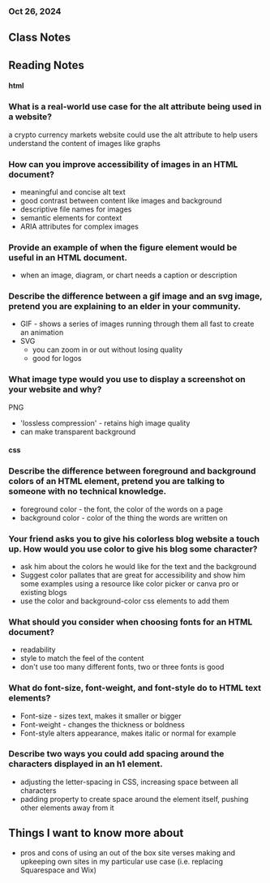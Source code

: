 
### Oct 26, 2024

## Class Notes


## Reading Notes

#### html

### What is a real-world use case for the alt attribute being used in a website?
a crypto currency markets website could use the alt attribute to help users understand the content of images like graphs

### How can you improve accessibility of images in an HTML document?
- meaningful and concise alt text
- good contrast between content like images and background
- descriptive file names for images
- semantic elements for context
- ARIA attributes for complex images

### Provide an example of when the figure element would be useful in an HTML document.
- when an image, diagram, or chart needs a caption or description

### Describe the difference between a gif image and an svg image, pretend you are explaining to an elder in your community.
- GIF - shows a series of images running through them all fast to create an animation
- SVG
  - you can zoom in or out without losing quality
  - good for logos

### What image type would you use to display a screenshot on your website and why?
PNG
- 'lossless compression' - retains high image quality
- can make transparent background

#### css

### Describe the difference between foreground and background colors of an HTML element, pretend you are talking to someone with no technical knowledge.
- foreground color - the font, the color of the words on a page
- background color - color of the thing the words are written on

### Your friend asks you to give his colorless blog website a touch up. How would you use color to give his blog some character?
- ask him about the colors he would like for the text  and the background
- Suggest color pallates that are great for accessibility and show him some examples using a resource like color picker or canva pro or existing blogs
- use the color and background-color css elements to add them

### What should you consider when choosing fonts for an HTML document?
- readability
- style to match the feel of the content
- don't use too many different fonts, two or three fonts is good

### What do font-size, font-weight, and font-style do to HTML text elements?
- Font-size - sizes text, makes it smaller or bigger
- Font-weight - changes the thickness or boldness
- Font-style alters appearance, makes italic or normal for example

### Describe two ways you could add spacing around the characters displayed in an h1 element.
- adjusting the letter-spacing in CSS, increasing space between all characters
- padding property to create space around the element itself, pushing other elements away from it

## Things I want to know more about
- pros and cons of using an out of the box site verses making and upkeeping own sites in my particular use case (i.e. replacing Squarespace and Wix)
